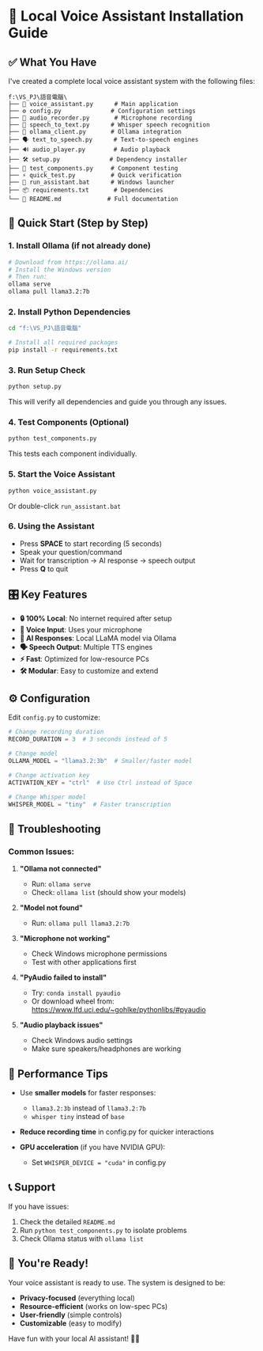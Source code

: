 # 🤖 Local Voice Assistant Installation Guide

## ✅ What You Have

I've created a complete local voice assistant system with the following files:

```
f:\VS_PJ\語音電腦\
├── 📄 voice_assistant.py      # Main application
├── ⚙️ config.py              # Configuration settings
├── 🎤 audio_recorder.py       # Microphone recording
├── 🎯 speech_to_text.py      # Whisper speech recognition
├── 🤖 ollama_client.py       # Ollama integration
├── 🗣️ text_to_speech.py      # Text-to-speech engines
├── 🔊 audio_player.py        # Audio playback
├── 🛠️ setup.py              # Dependency installer
├── 🧪 test_components.py     # Component testing
├── ⚡ quick_test.py          # Quick verification
├── 🚀 run_assistant.bat      # Windows launcher
├── 📦 requirements.txt       # Dependencies
└── 📖 README.md             # Full documentation
```

## 🚀 Quick Start (Step by Step)

### 1. Install Ollama (if not already done)
```bash
# Download from https://ollama.ai/
# Install the Windows version
# Then run:
ollama serve
ollama pull llama3.2:7b
```

### 2. Install Python Dependencies
```bash
cd "f:\VS_PJ\語音電腦"

# Install all required packages
pip install -r requirements.txt
```

### 3. Run Setup Check
```bash
python setup.py
```
This will verify all dependencies and guide you through any issues.

### 4. Test Components (Optional)
```bash
python test_components.py
```
This tests each component individually.

### 5. Start the Voice Assistant
```bash
python voice_assistant.py
```
Or double-click `run_assistant.bat`

### 6. Using the Assistant
- Press **SPACE** to start recording (5 seconds)
- Speak your question/command
- Wait for transcription → AI response → speech output
- Press **Q** to quit

## 🎛️ Key Features

- **🔒 100% Local**: No internet required after setup
- **🎤 Voice Input**: Uses your microphone
- **🧠 AI Responses**: Local LLaMA model via Ollama
- **🗣️ Speech Output**: Multiple TTS engines
- **⚡ Fast**: Optimized for low-resource PCs
- **🛠️ Modular**: Easy to customize and extend

## ⚙️ Configuration

Edit `config.py` to customize:

```python
# Change recording duration
RECORD_DURATION = 3  # 3 seconds instead of 5

# Change model
OLLAMA_MODEL = "llama3.2:3b"  # Smaller/faster model

# Change activation key
ACTIVATION_KEY = "ctrl"  # Use Ctrl instead of Space

# Change Whisper model
WHISPER_MODEL = "tiny"  # Faster transcription
```

## 🔧 Troubleshooting

### Common Issues:

1. **"Ollama not connected"**
   - Run: `ollama serve`
   - Check: `ollama list` (should show your models)

2. **"Model not found"** 
   - Run: `ollama pull llama3.2:7b`

3. **"Microphone not working"**
   - Check Windows microphone permissions
   - Test with other applications first

4. **"PyAudio failed to install"**
   - Try: `conda install pyaudio`
   - Or download wheel from: https://www.lfd.uci.edu/~gohlke/pythonlibs/#pyaudio

5. **"Audio playback issues"**
   - Check Windows audio settings
   - Make sure speakers/headphones are working

## 🎯 Performance Tips

- Use **smaller models** for faster responses:
  - `llama3.2:3b` instead of `llama3.2:7b`
  - `whisper tiny` instead of `base`

- **Reduce recording time** in config.py for quicker interactions

- **GPU acceleration** (if you have NVIDIA GPU):
  - Set `WHISPER_DEVICE = "cuda"` in config.py

## 📞 Support

If you have issues:
1. Check the detailed `README.md`
2. Run `python test_components.py` to isolate problems
3. Check Ollama status with `ollama list`

## 🎉 You're Ready!

Your voice assistant is ready to use. The system is designed to be:
- **Privacy-focused** (everything local)
- **Resource-efficient** (works on low-spec PCs)
- **User-friendly** (simple controls)
- **Customizable** (easy to modify)

Have fun with your local AI assistant! 🤖🎤
